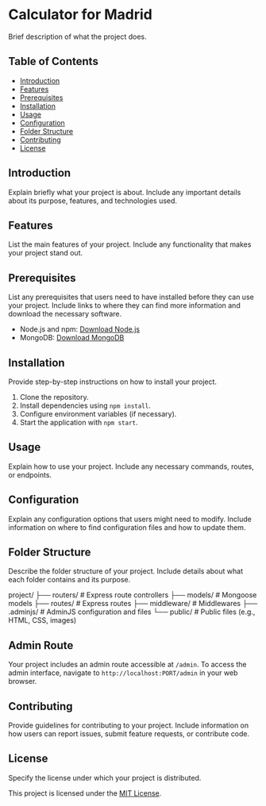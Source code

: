 # Calculator for Madrid 

Brief description of what the project does.

## Table of Contents

- [Introduction](#introduction)
- [Features](#features)
- [Prerequisites](#prerequisites)
- [Installation](#installation)
- [Usage](#usage)
- [Configuration](#configuration)
- [Folder Structure](#folder-structure)
- [Contributing](#contributing)
- [License](#license)

## Introduction

Explain briefly what your project is about. Include any important details about its purpose, features, and technologies used.

## Features

List the main features of your project. Include any functionality that makes your project stand out.

## Prerequisites

List any prerequisites that users need to have installed before they can use your project. Include links to where they can find more information and download the necessary software.

- Node.js and npm: [Download Node.js](https://nodejs.org/)
- MongoDB: [Download MongoDB](https://www.mongodb.com/)

## Installation

Provide step-by-step instructions on how to install your project.

1. Clone the repository.
2. Install dependencies using `npm install`.
3. Configure environment variables (if necessary).
4. Start the application with `npm start`.

## Usage

Explain how to use your project. Include any necessary commands, routes, or endpoints.

## Configuration

Explain any configuration options that users might need to modify. Include information on where to find configuration files and how to update them.

## Folder Structure

Describe the folder structure of your project. Include details about what each folder contains and its purpose.

project/
├── routers/         # Express route controllers
├── models/          # Mongoose models
├── routes/          # Express routes
├── middleware/      # Middlewares
├── .adminjs/        # AdminJS configuration and files
└── public/          # Public files (e.g., HTML, CSS, images)






## Admin Route

Your project includes an admin route accessible at `/admin`. To access the admin interface, navigate to `http://localhost:PORT/admin` in your web browser.

## Contributing

Provide guidelines for contributing to your project. Include information on how users can report issues, submit feature requests, or contribute code.

## License

Specify the license under which your project is distributed.

This project is licensed under the [MIT License](https://opensource.org/licenses/MIT).

